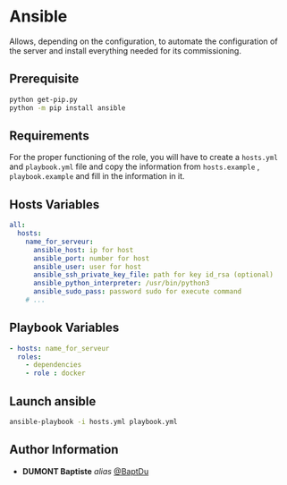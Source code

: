 Ansible
=========

Allows, depending on the configuration, to automate the configuration of the server and install everything needed for its commissioning.

Prerequisite
------------
```bash
python get-pip.py
python -m pip install ansible
```

Requirements
------------

For the proper functioning of the role, you will have to create a `hosts.yml` and `playbook.yml` file and copy the information from `hosts.example` , `playbook.example` and fill in the information in it.


Hosts Variables
--------------

```yml
all:
  hosts:
    name_for_serveur:
      ansible_host: ip for host
      ansible_port: number for host
      ansible_user: user for host
      ansible_ssh_private_key_file: path for key id_rsa (optional)
      ansible_python_interpreter: /usr/bin/python3
      ansible_sudo_pass: password sudo for execute command
    # ...
```

Playbook Variables
--------------

```yml
- hosts: name_for_serveur
  roles:
    - dependencies
    - role : docker
```

Launch ansible
--------------

```bash
ansible-playbook -i hosts.yml playbook.yml
```


Author Information
------------------
* **DUMONT Baptiste** _alias_ [@BaptDu](https://github.com/BaptDu)
